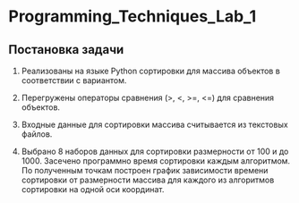 # Programming_Techniques_Lab_1
## Постановка задачи
1) Реализованы на языке Python сортировки для массива объектов в соответствии с вариантом.

2) Перегружены операторы сравнения (>, <, >=, <=) для сравнения объектов.

3) Входные данные для сортировки массива считывается из текстовых файлов.

4) Выбрано 8 наборов данных для сортировки размерности от 100 и до 1000. Засечено программно время сортировки каждым алгоритмом. По полученным точкам построен график зависимости времени сортировки от размерности массива для каждого из алгоритмов сортировки на одной оси координат.
